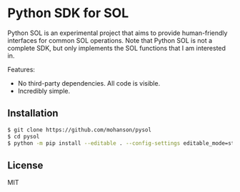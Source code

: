 # Python SDK for SOL

Python SOL is an experimental project that aims to provide human-friendly interfaces for common SOL operations. Note that Python SOL is not a complete SDK, but only implements the SOL functions that I am interested in.

Features:

- No third-party dependencies. All code is visible.
- Incredibly simple.

## Installation

```sh
$ git clone https://github.com/mohanson/pysol
$ cd pysol
$ python -m pip install --editable . --config-settings editable_mode=strict
```

## License

MIT
